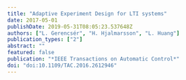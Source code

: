 ```yaml
---
title: "Adaptive Experiment Design for LTI systems"
date: 2017-05-01
publishDate: 2019-05-31T08:05:23.537648Z
authors: ["L. Gerencsér", "H. Hjalmarsson", "L. Huang"]
publication_types: ["2"]
abstract: ""
featured: false
publication: "*IEEE Transactions on Automatic Control*"
doi: "doi:10.1109/TAC.2016.2612946"
---
```


